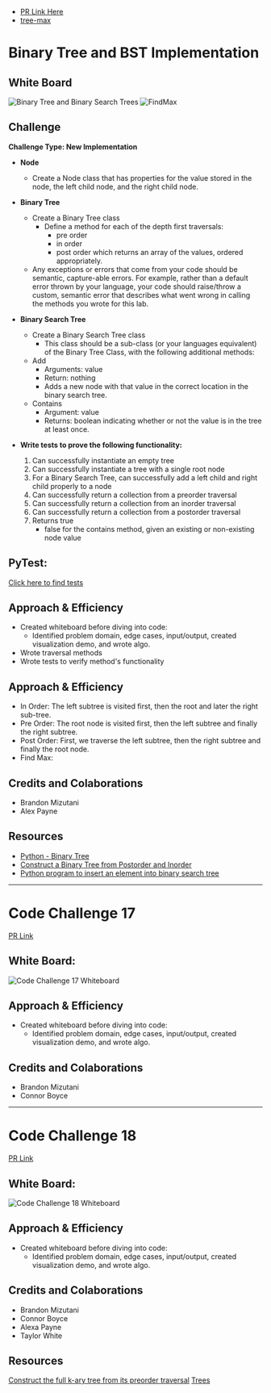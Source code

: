 - [PR Link Here](https://github.com/ponceedi000/data-structures-and-algorithms/pull/28)
- [tree-max](https://github.com/ponceedi000/data-structures-and-algorithms/pull/29)

# Binary Tree and BST Implementation

## White Board
![Binary Tree and Binary Search Trees](trees/../images/code_challenge_15.png)
![FindMax](trees/../images/code_challenge_16.png)

## Challenge
**Challenge Type: New Implementation**
- **Node**
  * Create a Node class that has properties for the value stored in the node, the left child node, and the right child node.
- **Binary Tree**
  * Create a Binary Tree class
    * Define a method for each of the depth first traversals:
      * pre order
      * in order
      * post order which returns an array of the values, ordered appropriately.
  * Any exceptions or errors that come from your code should be semantic, capture-able errors. For example, rather than a default error thrown by your language, your code should raise/throw a custom, semantic error that describes what went wrong in calling the methods you wrote for this lab.
- **Binary Search Tree**
  * Create a Binary Search Tree class
    * This class should be a sub-class (or your languages equivalent) of the Binary Tree Class, with the following additional methods:
  * Add
    * Arguments: value
    * Return: nothing
    * Adds a new node with that value in the correct location in the binary search tree.
  * Contains
    * Argument: value
    * Returns: boolean indicating whether or not the value is in the tree at least once.

- **Write tests to prove the following functionality:**

  1. Can successfully instantiate an empty tree
  2. Can successfully instantiate a tree with a single root node
  3. For a Binary Search Tree, can successfully add a left child and right child properly to a node
  4. Can successfully return a collection from a preorder traversal
  5. Can successfully return a collection from an inorder traversal
  6. Can successfully return a collection from a postorder traversal
  7. Returns true
     * false for the contains method, given an existing or non-existing node value

## PyTest:
[Click here to find tests](tests/../../../tests/test_binary_tree.py)

## Approach & Efficiency
- Created whiteboard before diving into code:
  * Identified problem domain, edge cases, input/output, created visualization demo, and wrote algo.
- Wrote traversal methods
- Wrote tests to verify method's functionality

## Approach & Efficiency
- In Order: The left subtree is visited first, then the root and later the right sub-tree.
- Pre Order: The root node is visited first, then the left subtree and finally the right subtree.
- Post Order: First, we traverse the left subtree, then the right subtree and finally the root node.
- Find Max:

## Credits and Colaborations
- Brandon Mizutani
- Alex Payne

## Resources
- [Python - Binary Tree](https://www.tutorialspoint.com/python_data_structure/python_binary_tree.htm)
- [Construct a Binary Tree from Postorder and Inorder](https://www.geeksforgeeks.org/construct-a-binary-tree-from-postorder-and-inorder/)
- [Python program to insert an element into binary search tree](https://cppsecrets.com/users/203121971151041199711011610410311710010510397109971081089764103109971051084699111109/Python-program-to-insert-an-element-into-binary-search-tree.php)

***

# Code Challenge 17
[PR Link](https://github.com/ponceedi000/data-structures-and-algorithms/pull/30)

## White Board:
![Code Challenge 17 Whiteboard](trees/../images/code_challenge_17.png)

## Approach & Efficiency
- Created whiteboard before diving into code:
  * Identified problem domain, edge cases, input/output, created visualization demo, and wrote algo.

## Credits and Colaborations
- Brandon Mizutani
- Connor Boyce

***


# Code Challenge 18
[PR Link](https://github.com/ponceedi000/data-structures-and-algorithms/pull/30)

## White Board:
![Code Challenge 18 Whiteboard](trees/../images/code_challenge_18.png)

## Approach & Efficiency
- Created whiteboard before diving into code:
  * Identified problem domain, edge cases, input/output, created visualization demo, and wrote algo.

## Credits and Colaborations
- Brandon Mizutani
- Connor Boyce
- Alexa Payne
- Taylor White

## Resources
[Construct the full k-ary tree from its preorder traversal](https://www.geeksforgeeks.org/construct-full-k-ary-tree-preorder-traversal/)
[Trees](https://codefellows.github.io/common_curriculum/data_structures_and_algorithms/Code_401/class-15/resources/Trees.html)

